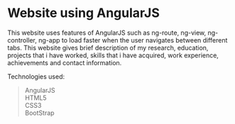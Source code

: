 # Website using AngularJS

This website uses features of AngularJS such as ng-route, ng-view, ng-controller, ng-app to load faster when the user navigates between different tabs. This website gives brief description of my research, education, projects that i have worked, skills that i have acquired, work experience, achievements and contact information.</br>

Technologies used:
> AngularJS </br>
> HTML5 </br>
> CSS3 </br>
> BootStrap 
